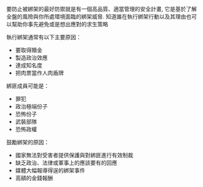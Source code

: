 [Title]: # (為何人們從事綁架)
[Order]: # (7)

要防止被綁架的最好防禦就是有一個高品質、適當管理的安全計畫, 它是基於了解全盤的風險與你所處環境面臨的綁架威脅. 知道誰在執行綁架行動以及其理由也可以幫助你事先避免或是想出應對的求生策略

執行綁架通常有以下主要原因：
* 要取得贖金
* 製造政治效應
* 達成知名度
* 把肉票當作人肉盾牌

綁匪成員可能是：
* 罪犯
* 政治極端份子
* 恐怖份子
* 武裝部隊
* 恐怖政權

鼓勵綁架的原因：
* 國家無法對受害者提供保護與對綁匪進行有效制裁
* 缺乏政治、法律或軍事上的應該要有的回應
* 媒體大幅報導得逞的綁架事件
* 高額的金錢報酬